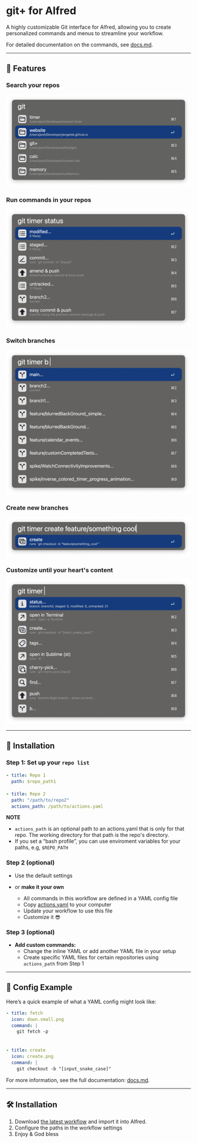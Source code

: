 # git+ for Alfred

A highly customizable Git interface for Alfred, allowing you to create personalized commands and menus to streamline your workflow.

For detailed documentation on the commands, see [docs.md](docs.md).

---

## 🚀 Features

### Search your repos 
![Filter Projects](images/filter_projects.png)

### Run commands in your repos
![Run Commands](images/commands.png)

### Switch branches 
![Checkout Branch](images/checkout_branch.png)

### Create new branches
![Create Branch](images/create_branch.png)

### Customize until your heart's content 
![Custom Commands](images/custom_commands.png)

---

## 📖 Installation

### Step 1: Set up your `repo list`
```yaml
- title: Repo 1
  path: $repo_path1

- title: Repo 2
  path: "/path/to/repo2"
  actions_path: /path/to/actions.yaml

```
**NOTE**
* `actions_path` is an optional path to an actions.yaml that is only for that repo. The working directory for that path is the repo's directory.
* If you set a “bash profile”, you can use enviroment variables for your paths, e.g, `$REPO_PATH`


### Step 2 (optional)

- Use the default settings
  
- or **make it your own**
  - All commands in this workflow are defined in a YAML config file
  - Copy [actions.yaml](https://github.com/jangelsb/git-plus-alfred-workflow/blob/main/actions.yaml) to your computer
  - Update your workflow to use this file
  - Customize it 😎
  
### Step 3 (optional)
- **Add custom commands:** 
  - Change the inline YAML or add another YAML file in your setup
  - Create specific YAML files for certain repositories using `actions_path` from Step 1


---

## 📂 Config Example

Here’s a quick example of what a YAML config might look like:  

```yaml
- title: fetch
  icon: down.small.png
  command: |
    git fetch -p


- title: create
  icon: create.png
  command: |
    git checkout -b "[input_snake_case]"
```

For more information, see the full documentation: [docs.md](https://github.com/jangelsb/git-plus-alfred-workflow/blob/main/docs.md).

---

## 🛠️ Installation

1. Download [the latest workflow](https://github.com/jangelsb/git-plus-alfred-workflow/releases) and import it into Alfred. 
2. Configure the paths in the workflow settings
3. Enjoy & God bless 

